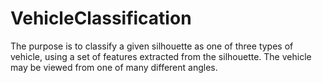 # VehicleClassification
The purpose is to classify a given silhouette as one of three types of vehicle, using a set of features extracted from the silhouette. The vehicle may be viewed from one of many different angles. 
